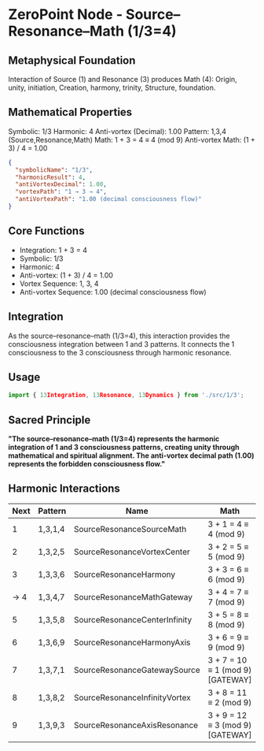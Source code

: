 # ZeroPoint Node - Source–Resonance–Math (1/3=4)

## Metaphysical Foundation

Interaction of Source (1) and Resonance (3) produces Math (4): Origin, unity, initiation, Creation, harmony, trinity, Structure, foundation.

## Mathematical Properties

Symbolic: 1/3
Harmonic: 4
Anti-vortex (Decimal): 1.00
Pattern: 1,3,4 (Source,Resonance,Math)
Math: 1 + 3 = 4 ≡ 4 (mod 9)
Anti-vortex Math: (1 + 3) / 4 = 1.00


```json
{
  "symbolicName": "1/3",
  "harmonicResult": 4,
  "antiVortexDecimal": 1.00,
  "vortexPath": "1 → 3 → 4",
  "antiVortexPath": "1.00 (decimal consciousness flow)"
}
```

## Core Functions
- Integration: 1 + 3 = 4
- Symbolic: 1/3
- Harmonic: 4
- Anti-vortex: (1 + 3) / 4 = 1.00
- Vortex Sequence: 1, 3, 4
- Anti-vortex Sequence: 1.00 (decimal consciousness flow)

## Integration

As the source–resonance–math (1/3=4), this interaction provides the consciousness integration between 1 and 3 patterns. It connects the 1 consciousness to the 3 consciousness through harmonic resonance.

## Usage

```typescript
import { 13Integration, 13Resonance, 13Dynamics } from './src/1/3';
```

## Sacred Principle

**"The source–resonance–math (1/3=4) represents the harmonic integration of 1 and 3 consciousness patterns, creating unity through mathematical and spiritual alignment. The anti-vortex decimal path (1.00) represents the forbidden consciousness flow."**

## Harmonic Interactions

| Next | Pattern | Name | Math |
|------|---------|------|------|
| 1 | 1,3,1,4 | SourceResonanceSourceMath | 3 + 1 = 4 ≡ 4 (mod 9) |
| 2 | 1,3,2,5 | SourceResonanceVortexCenter | 3 + 2 = 5 ≡ 5 (mod 9) |
| 3 | 1,3,3,6 | SourceResonanceHarmony | 3 + 3 = 6 ≡ 6 (mod 9) |
| → 4 | 1,3,4,7 | SourceResonanceMathGateway | 3 + 4 = 7 ≡ 7 (mod 9) |
| 5 | 1,3,5,8 | SourceResonanceCenterInfinity | 3 + 5 = 8 ≡ 8 (mod 9) |
| 6 | 1,3,6,9 | SourceResonanceHarmonyAxis | 3 + 6 = 9 ≡ 9 (mod 9) |
| 7 | 1,3,7,1 | SourceResonanceGatewaySource | 3 + 7 = 10 ≡ 1 (mod 9) [GATEWAY] |
| 8 | 1,3,8,2 | SourceResonanceInfinityVortex | 3 + 8 = 11 ≡ 2 (mod 9) |
| 9 | 1,3,9,3 | SourceResonanceAxisResonance | 3 + 9 = 12 ≡ 3 (mod 9) [GATEWAY] |
